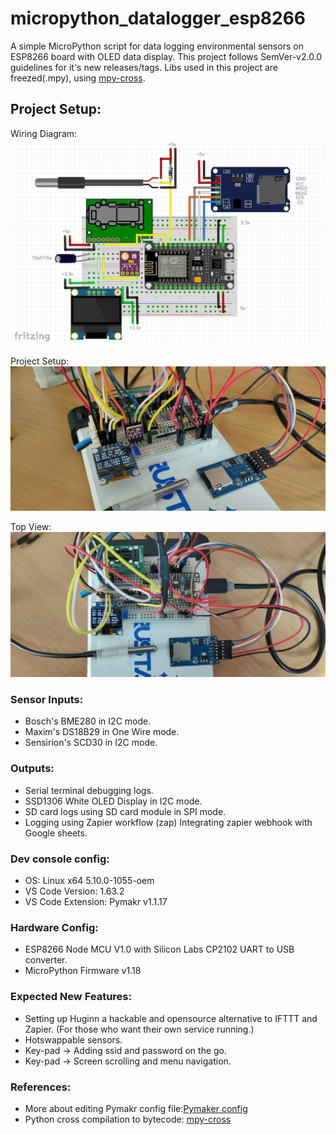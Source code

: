 # micropython_datalogger_esp8266

A simple MicroPython script for data logging environmental sensors on ESP8266 board with OLED data display. This project follows SemVer-v2.0.0 guidelines for it's new releases/tags. Libs used in this project are freezed(.mpy), using [mpy-cross](https://github.com/micropython/micropython/tree/master/mpy-cross).

## Project Setup:
Wiring Diagram:
![Wiring Diagram for this project](docs/images/wiring-diagram-v0.3.0.png)

Project Setup:
![Setup for this project](docs/images/project-setup-v0.3.0.jpg)

Top View:
![Working OLED display](docs/images/project-setup-top-v0.3.0.jpg)

### Sensor Inputs:
- Bosch's BME280 in I2C mode.
- Maxim's DS18B29 in One Wire mode.
- Sensirion's SCD30 in I2C mode.

### Outputs:
- Serial terminal debugging logs.
- SSD1306 White OLED Display in I2C mode.
- SD card logs using SD card module in SPI mode.
- Logging using Zapier workflow (zap) Integrating zapier webhook with Google sheets.

### Dev console config:
- OS: Linux x64 5.10.0-1055-oem
- VS Code Version: 1.63.2
- VS Code Extension: Pymakr v1.1.17

### Hardware Config:
- ESP8266 Node MCU V1.0 with Silicon Labs CP2102 UART to USB converter.
- MicroPython Firmware v1.18

### Expected New Features:
- Setting up Huginn a hackable and opensource alternative to IFTTT and Zapier. (For those who want their own service running.)
- Hotswappable sensors.
- Key-pad -> Adding ssid and password on the go.
- Key-pad -> Screen scrolling and menu navigation.

### References:
- More about editing Pymakr config file:[Pymaker config](https://github.com/pycom/pymakr-vsc/blob/HEAD/settings.md)
- Python cross compilation to bytecode: [mpy-cross](https://github.com/micropython/micropython/tree/master/mpy-cross)
